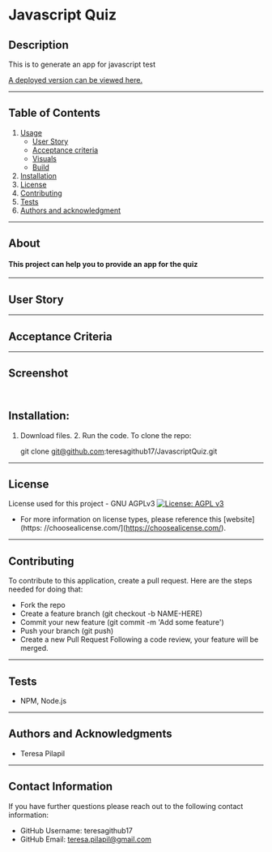 
  
# Javascript Quiz

## Description
  This is to generate an app for javascript test
  
  [A deployed version can be viewed here.](github.com)
  
---
## Table of Contents
1. [Usage](#about)
    * [User Story](#userStory)
    * [Acceptance criteria](#acceptanceCriteria)
    * [Visuals](#visuals)
    * [Build](#build)
2. [Installation](#installation)
3. [License](#license)
4. [Contributing](#contributing)
5. [Tests](#tests)
6. [Authors and acknowledgment](#authors%20and%20acknowledgment)
---
## About
  #### This project can help you to provide an app for the quiz
---
## User Story
  
---
## Acceptance Criteria
  
  
---
## Screenshot
  ![]()
---
## Installation:
  1. Download files. 2. Run the code.
  To clone the repo:
  
      git clone git@github.com:teresagithub17/JavascriptQuiz.git
  
---
## License
  License used for this project - GNU AGPLv3
  [![License: AGPL v3](https://img.shields.io/badge/License-AGPL%20v3-blue.svg)](https://www.gnu.org/licenses/agpl-3.0)
  * For more information on license types, please reference this [website](https: //choosealicense.com/](https://choosealicense.com/).
---
## Contributing
  
  To contribute to this application, create a pull request.
  Here are the steps needed for doing that:
  - Fork the repo
  - Create a feature branch (git checkout -b NAME-HERE)
  - Commit your new feature (git commit -m 'Add some feature')
  - Push your branch (git push)
  - Create a new Pull Request
  Following a code review, your feature will be merged.
---
## Tests
  * NPM, Node.js
---
## Authors and Acknowledgments
  * Teresa Pilapil
---
## Contact Information
If you have further questions please reach out to the following contact information:
* GitHub Username: teresagithub17
* GitHub Email: teresa.pilapil@gmail.com
  
